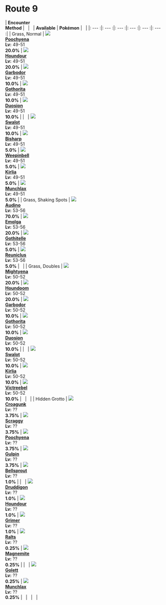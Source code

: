 # Route 9

| __Encounter<br>Method__ | &nbsp; | &nbsp; | __Available__ | __Pokémon__ | &nbsp; |
|: --- :|: --- :|: --- :|: --- :|: --- :|: --- :|
| Grass, Normal | ![][261] <br> __[Poochyena]__ <br> __Lv:__ 49-51 <br> __20.0%__ | ![][228] <br> __[Houndour]__ <br> __Lv:__ 49-51 <br> __20.0%__ | ![][569] <br> __[Garbodor]__ <br> __Lv:__ 49-51 <br> __10.0%__ | ![][575] <br> __[Gothorita]__ <br> __Lv:__ 49-51 <br> __10.0%__ | ![][578] <br> __[Duosion]__ <br> __Lv:__ 49-51 <br> __10.0%__ |
| &nbsp; | ![][317] <br> __[Swalot]__ <br> __Lv:__ 49-51 <br> __10.0%__ | ![][625] <br> __[Bisharp]__ <br> __Lv:__ 49-51 <br> __5.0%__ | ![][70] <br> __[Weepinbell]__ <br> __Lv:__ 49-51 <br> __5.0%__ | ![][281] <br> __[Kirlia]__ <br> __Lv:__ 49-51 <br> __5.0%__ | ![][446] <br> __[Munchlax]__ <br> __Lv:__ 49-51 <br> __5.0%__ |
| Grass, Shaking Spots | ![][531] <br> __[Audino]__ <br> __Lv:__ 53-56 <br> __70.0%__ | ![][587] <br> __[Emolga]__ <br> __Lv:__ 53-56 <br> __20.0%__ | ![][576] <br> __[Gothitelle]__ <br> __Lv:__ 53-56 <br> __5.0%__ | ![][579] <br> __[Reuniclus]__ <br> __Lv:__ 53-56 <br> __5.0%__ | &nbsp; |
| Grass, Doubles | ![][262] <br> __[Mightyena]__ <br> __Lv:__ 50-52 <br> __20.0%__ | ![][229] <br> __[Houndoom]__ <br> __Lv:__ 50-52 <br> __20.0%__ | ![][569] <br> __[Garbodor]__ <br> __Lv:__ 50-52 <br> __10.0%__ | ![][575] <br> __[Gothorita]__ <br> __Lv:__ 50-52 <br> __10.0%__ | ![][578] <br> __[Duosion]__ <br> __Lv:__ 50-52 <br> __10.0%__ |
| &nbsp; | ![][317] <br> __[Swalot]__ <br> __Lv:__ 50-52 <br> __10.0%__ | ![][281] <br> __[Kirlia]__ <br> __Lv:__ 50-52 <br> __10.0%__ | ![][71] <br> __[Victreebel]__ <br> __Lv:__ 50-52 <br> __10.0%__ | &nbsp; | &nbsp; |
| Hidden Grotto | ![][453] <br> __[Croagunk]__ <br> __Lv:__ ?? <br> __3.75%__ | ![][559] <br> __[Scraggy]__ <br> __Lv:__ ?? <br> __3.75%__ | ![][261] <br> __[Poochyena]__ <br> __Lv:__ ?? <br> __3.75%__ | ![][316] <br> __[Gulpin]__ <br> __Lv:__ ?? <br> __3.75%__ | ![][69] <br> __[Bellsprout]__ <br> __Lv:__ ?? <br> __1.0%__ |
| &nbsp; | ![][621] <br> __[Druddigon]__ <br> __Lv:__ ?? <br> __1.0%__ | ![][228] <br> __[Houndour]__ <br> __Lv:__ ?? <br> __1.0%__ | ![][88] <br> __[Grimer]__ <br> __Lv:__ ?? <br> __1.0%__ | ![][280] <br> __[Ralts]__ <br> __Lv:__ ?? <br> __0.25%__ | ![][81] <br> __[Magnemite]__ <br> __Lv:__ ?? <br> __0.25%__ |
| &nbsp; | ![][622] <br> __[Golett]__ <br> __Lv:__ ?? <br> __0.25%__ | ![][446] <br> __[Munchlax]__ <br> __Lv:__ ?? <br> __0.25%__ | &nbsp; | &nbsp; | &nbsp; |


[261]: ../img/animated/261.gif
[Poochyena]: ../pokemons/261/
[228]: ../img/animated/228.gif
[Houndour]: ../pokemons/228/
[569]: ../img/animated/569.gif
[Garbodor]: ../pokemons/569/
[575]: ../img/animated/575.gif
[Gothorita]: ../pokemons/575/
[578]: ../img/animated/578.gif
[Duosion]: ../pokemons/578/
[317]: ../img/animated/317.gif
[Swalot]: ../pokemons/317/
[625]: ../img/animated/625.gif
[Bisharp]: ../pokemons/625/
[70]: ../img/animated/70.gif
[Weepinbell]: ../pokemons/070/
[281]: ../img/animated/281.gif
[Kirlia]: ../pokemons/281/
[446]: ../img/animated/446.gif
[Munchlax]: ../pokemons/446/
[531]: ../img/animated/531.gif
[Audino]: ../pokemons/531/
[587]: ../img/animated/587.gif
[Emolga]: ../pokemons/587/
[576]: ../img/animated/576.gif
[Gothitelle]: ../pokemons/576/
[579]: ../img/animated/579.gif
[Reuniclus]: ../pokemons/579/
[262]: ../img/animated/262.gif
[Mightyena]: ../pokemons/262/
[229]: ../img/animated/229.gif
[Houndoom]: ../pokemons/229/
[71]: ../img/animated/71.gif
[Victreebel]: ../pokemons/071/
[453]: ../img/animated/453.gif
[Croagunk]: ../pokemons/453/
[559]: ../img/animated/559.gif
[Scraggy]: ../pokemons/559/
[316]: ../img/animated/316.gif
[Gulpin]: ../pokemons/316/
[69]: ../img/animated/69.gif
[Bellsprout]: ../pokemons/069/
[621]: ../img/animated/621.gif
[Druddigon]: ../pokemons/621/
[88]: ../img/animated/88.gif
[Grimer]: ../pokemons/088/
[280]: ../img/animated/280.gif
[Ralts]: ../pokemons/280/
[81]: ../img/animated/81.gif
[Magnemite]: ../pokemons/081/
[622]: ../img/animated/622.gif
[Golett]: ../pokemons/622/
